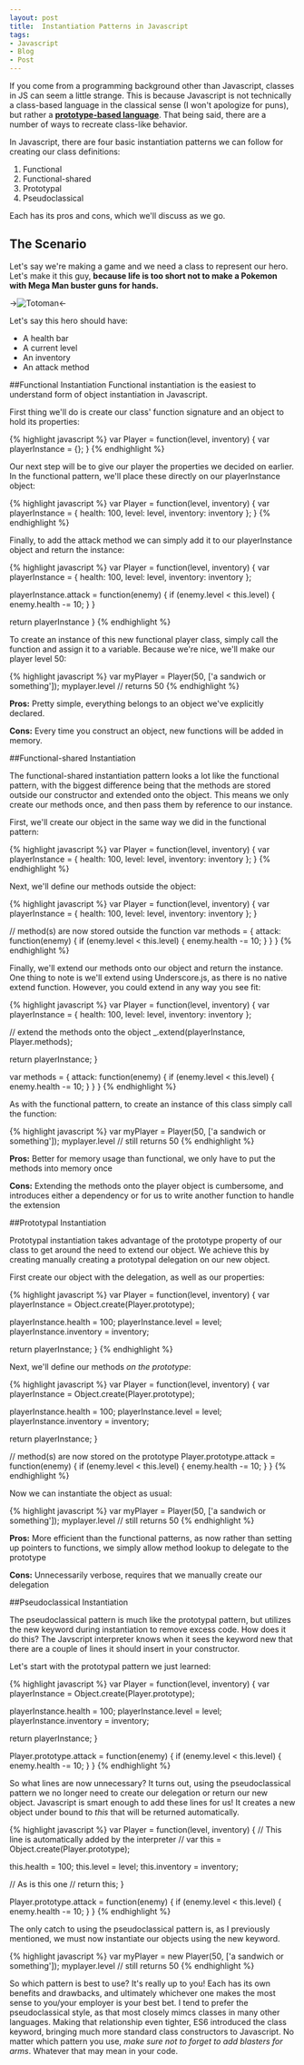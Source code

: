 ```yaml
---
layout: post
title:  Instantiation Patterns in Javascript
tags:
- Javascript
- Blog
- Post
---
```


If you come from a programming background other than Javascript, classes in JS can seem a little strange. This is because Javascript is not technically a class-based language in the classical sense (I won't apologize for puns), but rather a **[prototype-based language](https://en.wikipedia.org/wiki/Prototype-based_programming)**. That being said, there are a number of ways to recreate class-like behavior.
<div class="divider"></div>
In Javascript, there are four basic instantiation patterns we can follow for creating our class definitions:

1. Functional
2. Functional-shared
3. Prototypal
4. Pseudoclassical

<div class="divider"></div>
Each has its pros and cons, which we'll discuss as we go.

## The Scenario

Let's say we're making a game and we need a class to represent our hero. Let's make it this guy, **because life is too short not to make a Pokemon with Mega Man buster guns for hands.**

->![Totoman](/sustain/assets/images/totoman.png)<-

Let's say this hero should have:

* A health bar
* A current level
* An inventory
* An attack method

##Functional Instantiation
Functional instantiation is the easiest to understand form of object instantiation in Javascript.

First thing we'll do is create our class' function signature and an object to hold its properties:

{% highlight javascript %}
var Player = function(level, inventory) {
  var playerInstance = {};
}
{% endhighlight %}

Our next step will be to give our player the properties we decided on earlier. In the functional pattern, we'll place these directly on our playerInstance object:

{% highlight javascript %}
var Player = function(level, inventory) {
  var playerInstance = {
    health: 100,
    level: level,
    inventory: inventory
  };
}
{% endhighlight %}

Finally, to add the attack method we can simply add it to our playerInstance object and return the instance:

{% highlight javascript %}
var Player = function(level, inventory) {
  var playerInstance = {
    health: 100,
    level: level,
    inventory: inventory
  };

  playerInstance.attack = function(enemy) {
    if (enemy.level < this.level) {
      enemy.health -= 10;
    }
  }

  return playerInstance
}
{% endhighlight %}

To create an instance of this new functional player class, simply call the function and assign it to a variable. Because we're nice, we'll make our player level 50:

{% highlight javascript %}
var myPlayer = Player(50, ['a sandwich or something']);
myplayer.level // returns 50
{% endhighlight %}

**Pros:** Pretty simple, everything belongs to an object we've explicitly declared.

**Cons:** Every time you construct an object, new functions will be added in memory.

##Functional-shared Instantiation

The functional-shared instantiation pattern looks a lot like the functional pattern, with the biggest difference being that the methods are stored outside our constructor and extended onto the object. This means we only create our methods once, and then pass them by reference to our instance.

First, we'll create our object in the same way we did in the functional pattern:

{% highlight javascript %}
var Player = function(level, inventory) {
  var playerInstance = {
    health: 100,
    level: level,
    inventory: inventory
  };
}
{% endhighlight %}

Next, we'll define our methods outside the object:

{% highlight javascript %}
var Player = function(level, inventory) {
  var playerInstance = {
    health: 100,
    level: level,
    inventory: inventory
  };
}

// method(s) are now stored outside the function
var methods = {
  attack: function(enemy) {
    if (enemy.level < this.level) {
      enemy.health -= 10;
    }
  }
}
{% endhighlight %}

Finally, we'll extend our methods onto our object and return the instance. One thing to note is we'll extend using Underscore.js, as there is no native extend function. However, you could extend in any way you see fit:

{% highlight javascript %}
var Player = function(level, inventory) {
  var playerInstance = {
    health: 100,
    level: level,
    inventory: inventory
  };

  // extend the methods onto the object
  _.extend(playerInstance, Player.methods);

  return playerInstance;
}

var methods = {
  attack: function(enemy) {
    if (enemy.level < this.level) {
      enemy.health -= 10;
    }
  }
}
{% endhighlight %}

As with the functional pattern, to create an instance of this class simply call the function:

{% highlight javascript %}
var myPlayer = Player(50, ['a sandwich or something']);
myplayer.level // still returns 50
{% endhighlight %}

**Pros:** Better for memory usage than functional, we only have to put the methods into memory once

**Cons:** Extending the methods onto the player object is cumbersome, and introduces either a dependency or for us to write another function to handle the extension

##Prototypal Instantiation

Prototypal instantiation takes advantage of the prototype property of our class to get around the need to extend our object. We achieve this by creating manually creating a prototypal delegation on our new object.

First create our object with the delegation, as well as our properties:

{% highlight javascript %}
var Player = function(level, inventory) {
  var playerInstance = Object.create(Player.prototype);

  playerInstance.health = 100;
  playerInstance.level = level;
  playerInstance.inventory = inventory;

  return playerInstance;
}
{% endhighlight %}

Next, we'll define our methods _on the prototype_:

{% highlight javascript %}
var Player = function(level, inventory) {
  var playerInstance = Object.create(Player.prototype);

  playerInstance.health = 100;
  playerInstance.level = level;
  playerInstance.inventory = inventory;

  return playerInstance;
}

// method(s) are now stored on the prototype
Player.prototype.attack = function(enemy) {
  if (enemy.level < this.level) {
    enemy.health -= 10;
  }
}
{% endhighlight %}

Now we can instantiate the object as usual:

{% highlight javascript %}
var myPlayer = Player(50, ['a sandwich or something']);
myplayer.level // still returns 50
{% endhighlight %}

**Pros:** More efficient than the functional patterns, as now rather than setting up pointers to functions, we simply allow method lookup to delegate to the prototype

**Cons:** Unnecessarily verbose, requires that we manually create our delegation

##Pseudoclassical Instantiation

The pseudoclassical pattern is much like the prototypal pattern, but utilizes the new keyword during instantiation to remove excess code. How does it do this? The Javscript interpreter knows when it sees the keyword new that there are a couple of lines it should insert in your constructor.

Let's start with the prototypal pattern we just learned:

{% highlight javascript %}
var Player = function(level, inventory) {
  var playerInstance = Object.create(Player.prototype);

  playerInstance.health = 100;
  playerInstance.level = level;
  playerInstance.inventory = inventory;

  return playerInstance;
}

Player.prototype.attack = function(enemy) {
  if (enemy.level < this.level) {
    enemy.health -= 10;
  }
}
{% endhighlight %}

So what lines are now unnecessary? It turns out, using the pseudoclassical pattern we no longer need to create our delegation or return our new object. Javascript is smart enough to add these lines for us! It creates a new object under bound to _this_ that will be returned automatically.

{% highlight javascript %}
var Player = function(level, inventory) {
  // This line is automatically added by the interpreter
  // var this = Object.create(Player.prototype);

  this.health = 100;
  this.level = level;
  this.inventory = inventory;

  // As is this one
  // return this;
}

Player.prototype.attack = function(enemy) {
  if (enemy.level < this.level) {
    enemy.health -= 10;
  }
}
{% endhighlight %}

The only catch to using the pseudoclassical pattern is, as I previously mentioned, we must now instantiate our objects using the new keyword.

{% highlight javascript %}
var myPlayer = new Player(50, ['a sandwich or something']);
myplayer.level // still returns 50
{% endhighlight %}

<div class="divider"></div>

So which pattern is best to use? It's really up to you! Each has its own benefits and drawbacks, and ultimately whichever one makes the most sense to you/your employer is your best bet. I tend to prefer the pseudoclassical style, as that most closely mimcs classes in many other languages. Making that relationship even tighter, ES6 introduced the class keyword, bringing much more standard class constructors to Javascript. No matter which pattern you use, *make sure not to forget to add blasters for arms*. Whatever that may mean in your code.